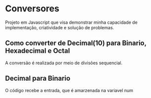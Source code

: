 # Conversores
Projeto em Javascript que visa demonstrar minha capacidade de implementação, criatividade e solução de problemas.

## Como converter de Decimal(10) para Binario, Hexadecimal e Octal
A conversão é realizada por meio de divisões sequencial. 


## Decimal para Binario
O código recebe a entrada, que é amarzenada na variavel num